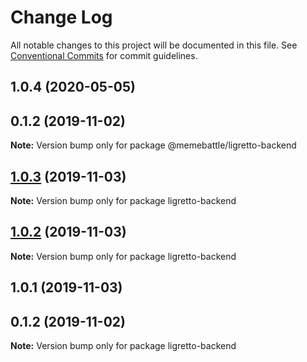 # Change Log

All notable changes to this project will be documented in this file.
See [Conventional Commits](https://conventionalcommits.org) for commit guidelines.

## 1.0.4 (2020-05-05)



## 0.1.2 (2019-11-02)

**Note:** Version bump only for package @memebattle/ligretto-backend





## [1.0.3](http://gitlab.mems.fun:2224/memebattle/frontend/compare/ligretto-backend@1.0.2...ligretto-backend@1.0.3) (2019-11-03)

**Note:** Version bump only for package ligretto-backend





## [1.0.2](http://gitlab.mems.fun:2224/memebattle/frontend/compare/ligretto-backend@1.0.1...ligretto-backend@1.0.2) (2019-11-03)

**Note:** Version bump only for package ligretto-backend





## 1.0.1 (2019-11-03)



## 0.1.2 (2019-11-02)

**Note:** Version bump only for package ligretto-backend
